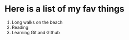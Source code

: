 # Here is a list of my fav things

1) Long walks on the beach
2) Reading
3) Learning Git and Github
